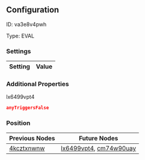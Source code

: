 # <nil>
## Configuration
ID:  va3e8v4pwh

Type: EVAL 


### Settings
| Setting | Value  |
| :------------------------ | ---------------------------------------- |
 




### Additional Properties
lx6499vpt4
 ```json 
anyTriggersFalse
```




### Position
| Previous Nodes | Future Nodes |
| :------------- | ------------ |
| [4kcztxnwnw](./4kcztxnwnw.md) | [lx6499vpt4](./lx6499vpt4.md), [cm74w90uay](./cm74w90uay.md) |